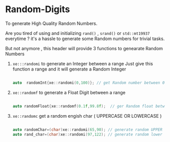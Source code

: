 # Random-Digits
To generate High Quality Random Numbers.


Are you tired of using and initializing `rand()` , `srand()` or `std::mt19937`  everytime ? it's a hassle to generate some Random numbers for trivial tasks.

But not anymore , this header will provide 3 functions to genearate Random Numbers 

1. `xe:::randomi` to generate an Integer between a range
   Just give this function a range and it will generate a Random Integer
   ```cpp

   auto  randomInt{xe::randomi(0,100)}; // get Random number between 0-100

    ```


2. `xe::randomf` to generate a Float Digit between a range

   ```cpp

   auto randomFloat{xe::randomf(0.1f,99.8f);  // ger Random float between 0.1f - 99.8f

   ```

3. `xe::randomc` get a random engish char ( UPPERCASE OR LOWERCASE )

   ```cpp

   auto randomChar=(char)xe::randomi(65,90); // generate random UPPER chars
   auto rand_char=(char)xe::randomi(97,122); // generate random lower chars

   ```
